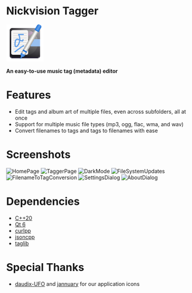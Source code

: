 # Nickvision Tagger
<img src="NickvisionTagger/Resources/icon.svg" width="100" height="100"/>

**An easy-to-use music tag (metadata) editor**

# Features
- Edit tags and album art of multiple files, even across subfolders, all at once
- Support for multiple music file types (mp3, ogg, flac, wma, and wav)
- Convert filenames to tags and tags to filenames with ease

# Screenshots
![HomePage](https://user-images.githubusercontent.com/17648453/182715165-5ae6ed5f-e481-4ddd-b762-a5d72bbc6902.png)
![TaggerPage](https://user-images.githubusercontent.com/17648453/182715170-3ad2c7da-f245-45c8-aa8a-7c7ab6346ef6.png)
![DarkMode](https://user-images.githubusercontent.com/17648453/182715178-b0807e90-1877-4ec9-abab-bcd5aa3644d8.png)
![FileSystemUpdates](https://user-images.githubusercontent.com/17648453/182715183-2c6430c6-b11c-4678-a88e-cfb03d2e054a.png)
![FilenameToTagConversion](https://user-images.githubusercontent.com/17648453/182715191-b1db5dcf-3cef-46f0-80d3-b6cc8fbe1749.png)
![SettingsDialog](https://user-images.githubusercontent.com/17648453/183276147-05ec5847-098a-4458-bf20-ced27767860c.png)
![AboutDialog](https://user-images.githubusercontent.com/17648453/183276148-537292cc-7734-4812-bc5e-e6c679ff9e39.png)

# Dependencies
- [C++20](https://en.cppreference.com/w/cpp/20)
- [Qt 6](https://www.qt.io/product/qt6)
- [curlpp](http://www.curlpp.org/)
- [jsoncpp](https://github.com/open-source-parsers/jsoncpp)
- [taglib](https://taglib.org/)

# Special Thanks
- [daudix-UFO](https://github.com/daudix-UFO) and [jannuary](https://github.com/jannuary) for our application icons
